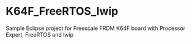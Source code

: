 # K64F_FreeRTOS_lwip
Sample Eclipse project for Freescale FRDM K64F board with Processor Expert, FreeRTOS and lwip
